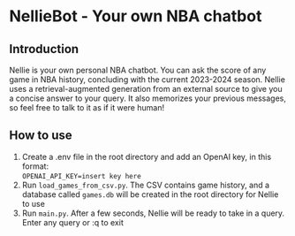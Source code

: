 # NellieBot - Your own NBA chatbot
## Introduction
Nellie is your own personal NBA chatbot. You can ask the score of any game in NBA history, concluding with the current 2023-2024 season. Nellie uses a retrieval-augmented generation from an external source to give you a concise answer to your query. It also memorizes your previous messages, so feel free to talk to it as if it were human!
## How to use
1. Create a .env file in the root directory and add an OpenAI key, in this format:  
   ```OPENAI_API_KEY=insert key here```
2. Run ```load_games_from_csv.py```. The CSV contains game history, and a database called ```games.db``` will be created in the root directory for Nellie to use
3. Run ```main.py```. After a few seconds, Nellie will be ready to take in a query. Enter any query or :q to exit
